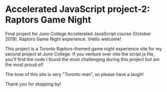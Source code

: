 # Accelerated JavaScript project-2: Raptors Game Night
Final project for Juno College Accelerated JavaScript course (October 2019). Raptors Game Night experience.
\\Hello welcome!

This project is a Toronto Raptors-themed game night experience site for my second project at Juno College. If you venture over into the script.js file, you'll find the code I found the most challenging during this project but am the most proud of!

The tone of this site is very "Toronto man", so please have a laugh!

Thank you for stopping by!
